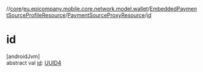//[core](../../../../index.md)/[eu.epicompany.mobile.core.network.model.wallet](../../index.md)/[EmbeddedPaymentSourceProfileResource](../index.md)/[PaymentSourceProxyResource](index.md)/[id](id.md)

# id

[androidJvm]\
abstract val [id](id.md): [UUID4](../../../eu.epicompany.mobile.core.datatypes/index.md#545543244%2FClasslikes%2F-1060529556)
